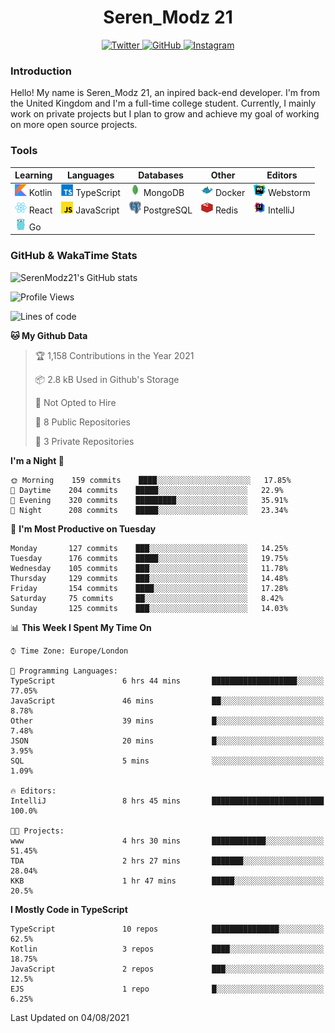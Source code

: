 <div align="center">
  <h1>Seren_Modz 21</h1>
  <a href="https://twitter.com/SerenModz21">
    <img alt="Twitter" src="https://img.shields.io/badge/twitter%20-%231DA1F2.svg?&style=for-the-badge&logo=Twitter&logoColor=white">
  </a>
  <a href="https://github.com/SerenModz21">
    <img alt="GitHub" src="https://img.shields.io/badge/github%20-%23121011.svg?&style=for-the-badge&logo=github&logoColor=white">
  </a>
  <a href="https://www.instagram.com/serenmodz21">
    <img alt="Instagram" src="https://img.shields.io/badge/instagram%20-%23E4405F.svg?&style=for-the-badge&logo=Instagram&logoColor=white">
  </a>
</div>

### Introduction

Hello! My name is Seren_Modz 21, an inpired back-end developer. I'm from the United Kingdom and I'm a full-time college student. Currently, I mainly work on private projects but I plan to grow and achieve my goal of working on more open source projects. 

### Tools

 **Learning**                                        | **Languages**                                               | **Databases**                                               | **Other**                                           | **Editors**                                                  
-----------------------------------------------------|-------------------------------------------------------------|-------------------------------------------------------------|-----------------------------------------------------|--------------------------------------------------------------
 <img width="19px" src="./assets/kotlin.svg"> Kotlin | <img width="19px" src="./assets/typescript.svg"> TypeScript | <img width="19px" src="./assets/mongodb.svg"> MongoDB       | <img width="19px" src="./assets/docker.svg"> Docker | <img width="19px" src="./assets/webstorm.svg"> Webstorm      
 <img width="19px" src="./assets/react.svg"> React   | <img width="19px" src="./assets/javascript.svg"> JavaScript | <img width="19px" src="./assets/postgresql.svg"> PostgreSQL | <img width="19px" src="./assets/redis.svg"> Redis   | <img width="19px" src="./assets/intellij-idea.svg"> IntelliJ
 <img width="19px" src="./assets/go.svg"> Go         |                                                             |                                                             |                                                     |                                                                                                               

### GitHub & WakaTime Stats

![SerenModz21's GitHub stats](https://github-readme-stats.vercel.app/api?username=SerenModz21&show_icons=true&theme=dark)

<!--START_SECTION:waka-->
![Profile Views](http://img.shields.io/badge/Profile%20Views-0-blue)

![Lines of code](https://img.shields.io/badge/From%20Hello%20World%20I%27ve%20Written-23270%20lines%20of%20code-blue)

**🐱 My Github Data** 

> 🏆 1,158 Contributions in the Year 2021
 > 
> 📦 2.8 kB Used in Github's Storage 
 > 
> 🚫 Not Opted to Hire
 > 
> 📜 8 Public Repositories 
 > 
> 🔑 3 Private Repositories  
 > 
**I'm a Night 🦉** 

```text
🌞 Morning    159 commits    ████░░░░░░░░░░░░░░░░░░░░░   17.85% 
🌆 Daytime    204 commits    █████░░░░░░░░░░░░░░░░░░░░   22.9% 
🌃 Evening    320 commits    █████████░░░░░░░░░░░░░░░░   35.91% 
🌙 Night      208 commits    █████░░░░░░░░░░░░░░░░░░░░   23.34%

```
📅 **I'm Most Productive on Tuesday** 

```text
Monday       127 commits    ███░░░░░░░░░░░░░░░░░░░░░░   14.25% 
Tuesday      176 commits    █████░░░░░░░░░░░░░░░░░░░░   19.75% 
Wednesday    105 commits    ███░░░░░░░░░░░░░░░░░░░░░░   11.78% 
Thursday     129 commits    ███░░░░░░░░░░░░░░░░░░░░░░   14.48% 
Friday       154 commits    ████░░░░░░░░░░░░░░░░░░░░░   17.28% 
Saturday     75 commits     ██░░░░░░░░░░░░░░░░░░░░░░░   8.42% 
Sunday       125 commits    ███░░░░░░░░░░░░░░░░░░░░░░   14.03%

```


📊 **This Week I Spent My Time On** 

```text
⌚︎ Time Zone: Europe/London

💬 Programming Languages: 
TypeScript               6 hrs 44 mins       ███████████████████░░░░░░   77.05% 
JavaScript               46 mins             ██░░░░░░░░░░░░░░░░░░░░░░░   8.78% 
Other                    39 mins             █░░░░░░░░░░░░░░░░░░░░░░░░   7.48% 
JSON                     20 mins             █░░░░░░░░░░░░░░░░░░░░░░░░   3.95% 
SQL                      5 mins              ░░░░░░░░░░░░░░░░░░░░░░░░░   1.09%

🔥 Editors: 
IntelliJ                 8 hrs 45 mins       █████████████████████████   100.0%

🐱‍💻 Projects: 
www                      4 hrs 30 mins       ████████████░░░░░░░░░░░░░   51.45% 
TDA                      2 hrs 27 mins       ███████░░░░░░░░░░░░░░░░░░   28.04% 
KKB                      1 hr 47 mins        █████░░░░░░░░░░░░░░░░░░░░   20.5%

```

**I Mostly Code in TypeScript** 

```text
TypeScript               10 repos            ███████████████░░░░░░░░░░   62.5% 
Kotlin                   3 repos             ████░░░░░░░░░░░░░░░░░░░░░   18.75% 
JavaScript               2 repos             ███░░░░░░░░░░░░░░░░░░░░░░   12.5% 
EJS                      1 repo              █░░░░░░░░░░░░░░░░░░░░░░░░   6.25%

```



 Last Updated on 04/08/2021
<!--END_SECTION:waka-->
